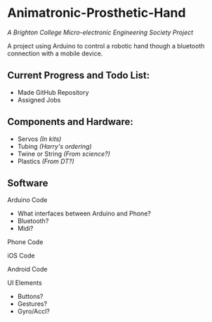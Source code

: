 Animatronic-Prosthetic-Hand
===========================

*A Brighton College Micro-electronic Engineering Society Project*

A project using Arduino to control a robotic hand though a bluetooth connection with a mobile device.

Current Progress and Todo List:
-------------
- Made GitHub Repository
- Assigned Jobs



Components and Hardware:
-------------

-   Servos *(In kits)*
-   Tubing *(Harry's ordering)*
-   Twine or String *(From science?)*
-   Plastics *(From DT?)*

Software
-------------

Arduino Code

-   What interfaces between Arduino and Phone?
-   Bluetooth?
-   Midi?

Phone Code

iOS Code

Android Code

UI Elements

-   Buttons?
-   Gestures?
-   Gyro/Accl?
